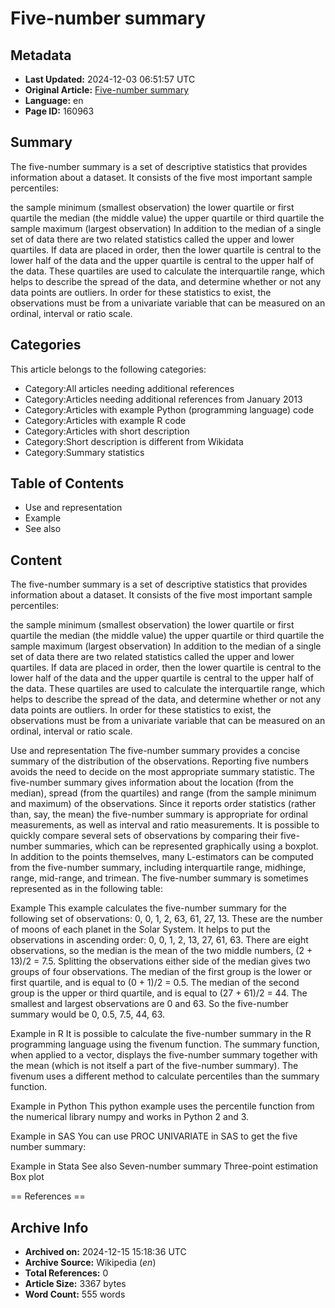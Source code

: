 # Five-number summary

## Metadata
- **Last Updated:** 2024-12-03 06:51:57 UTC
- **Original Article:** [Five-number summary](https://en.wikipedia.org/wiki/Five-number_summary)
- **Language:** en
- **Page ID:** 160963

## Summary
The five-number summary is a set of descriptive statistics that provides information about a dataset. It consists of the five most important sample percentiles:

the sample minimum (smallest observation)
the lower quartile or first quartile
the median (the middle value)
the upper quartile or third quartile
the sample maximum (largest observation)
In addition to the median of a single set of data there are two related statistics called the upper and lower quartiles. If data are placed in order, then the lower quartile is central to the lower half of the data and the upper quartile is central to the upper half of the data. These quartiles are used to calculate the interquartile range, which helps to describe the spread of the data, and determine whether or not any data points are outliers.
In order for these statistics to exist, the observations must be from a univariate variable that can be measured on an ordinal, interval or ratio scale.

## Categories
This article belongs to the following categories:

- Category:All articles needing additional references
- Category:Articles needing additional references from January 2013
- Category:Articles with example Python (programming language) code
- Category:Articles with example R code
- Category:Articles with short description
- Category:Short description is different from Wikidata
- Category:Summary statistics

## Table of Contents

- Use and representation
- Example
- See also

## Content

The five-number summary is a set of descriptive statistics that provides information about a dataset. It consists of the five most important sample percentiles:

the sample minimum (smallest observation)
the lower quartile or first quartile
the median (the middle value)
the upper quartile or third quartile
the sample maximum (largest observation)
In addition to the median of a single set of data there are two related statistics called the upper and lower quartiles. If data are placed in order, then the lower quartile is central to the lower half of the data and the upper quartile is central to the upper half of the data. These quartiles are used to calculate the interquartile range, which helps to describe the spread of the data, and determine whether or not any data points are outliers.
In order for these statistics to exist, the observations must be from a univariate variable that can be measured on an ordinal, interval or ratio scale.

Use and representation
The five-number summary provides a concise summary of the distribution of the observations. Reporting five numbers avoids the need to decide on the most appropriate summary statistic. The five-number summary gives information about the location (from the median), spread (from the quartiles) and range (from the sample minimum and maximum) of the observations. Since it reports order statistics (rather than, say, the mean) the five-number summary is appropriate for ordinal measurements, as well as interval and ratio measurements.
It is possible to quickly compare several sets of observations by comparing their five-number summaries, which can be represented graphically using a boxplot.
In addition to the points themselves, many L-estimators can be computed from the five-number summary, including interquartile range, midhinge, range, mid-range, and trimean.
The five-number summary is sometimes represented as in the following table:

Example
This example calculates the five-number summary for the following set of observations: 0, 0, 1, 2, 63, 61, 27, 13.
These are the number of moons of each planet in the Solar System.
It helps to put the observations in ascending order: 0, 0, 1, 2, 13, 27, 61, 63. There are eight observations, so the median is the mean of the two middle numbers, (2 + 13)/2 = 7.5. Splitting the observations either side of the median gives two groups of four observations. The median of the first group is the lower or first quartile, and is equal to (0 + 1)/2 = 0.5. The median of the second group is the upper or third quartile, and is equal to (27 + 61)/2 = 44.
The smallest and largest observations are 0 and 63.
So the five-number summary would be 0, 0.5, 7.5, 44, 63.

Example in R
It is possible to calculate the five-number summary in the R programming language using the fivenum function. The summary function, when applied to a vector, displays the five-number summary together with the mean (which is not itself a part of the five-number summary). The fivenum uses a different method to calculate percentiles than the summary function.

Example in Python
This python example uses the percentile function from the numerical library numpy and works in Python 2 and 3.

Example in SAS
You can use PROC UNIVARIATE in SAS to get the five number summary:

Example in Stata
See also
Seven-number summary
Three-point estimation
Box plot


== References ==

## Archive Info
- **Archived on:** 2024-12-15 15:18:36 UTC
- **Archive Source:** Wikipedia (_en_)
- **Total References:** 0
- **Article Size:** 3367 bytes
- **Word Count:** 555 words
